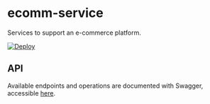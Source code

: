 # ecomm-service

Services to support an e-commerce platform.

[![Deploy](https://www.herokucdn.com/deploy/button.svg)](https://heroku.com/deploy)

## API

Available endpoints and operations are documented with Swagger, accessible [here](https://ecomm-service.herokuapp.com/docs).
